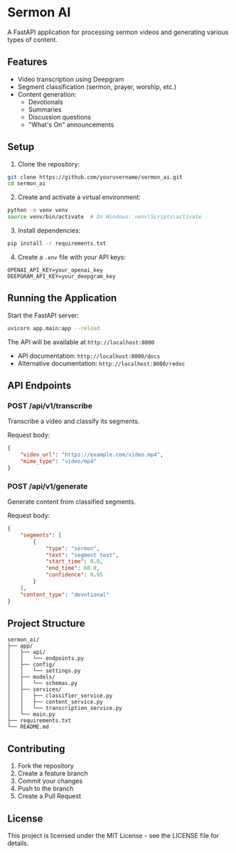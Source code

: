 # Sermon AI

A FastAPI application for processing sermon videos and generating various types of content.

## Features

- Video transcription using Deepgram
- Segment classification (sermon, prayer, worship, etc.)
- Content generation:
  - Devotionals
  - Summaries
  - Discussion questions
  - "What's On" announcements

## Setup

1. Clone the repository:
```bash
git clone https://github.com/yourusername/sermon_ai.git
cd sermon_ai
```

2. Create and activate a virtual environment:
```bash
python -m venv venv
source venv/bin/activate  # On Windows: venv\Scripts\activate
```

3. Install dependencies:
```bash
pip install -r requirements.txt
```

4. Create a `.env` file with your API keys:
```
OPENAI_API_KEY=your_openai_key
DEEPGRAM_API_KEY=your_deepgram_key
```

## Running the Application

Start the FastAPI server:
```bash
uvicorn app.main:app --reload
```

The API will be available at `http://localhost:8000`
- API documentation: `http://localhost:8000/docs`
- Alternative documentation: `http://localhost:8000/redoc`

## API Endpoints

### POST /api/v1/transcribe
Transcribe a video and classify its segments.

Request body:
```json
{
    "video_url": "https://example.com/video.mp4",
    "mime_type": "video/mp4"
}
```

### POST /api/v1/generate
Generate content from classified segments.

Request body:
```json
{
    "segments": [
        {
            "type": "sermon",
            "text": "segment text",
            "start_time": 0.0,
            "end_time": 60.0,
            "confidence": 0.95
        }
    ],
    "content_type": "devotional"
}
```

## Project Structure

```
sermon_ai/
├── app/
│   ├── api/
│   │   └── endpoints.py
│   ├── config/
│   │   └── settings.py
│   ├── models/
│   │   └── schemas.py
│   ├── services/
│   │   ├── classifier_service.py
│   │   ├── content_service.py
│   │   └── transcription_service.py
│   └── main.py
├── requirements.txt
└── README.md
```

## Contributing

1. Fork the repository
2. Create a feature branch
3. Commit your changes
4. Push to the branch
5. Create a Pull Request

## License

This project is licensed under the MIT License - see the LICENSE file for details. 